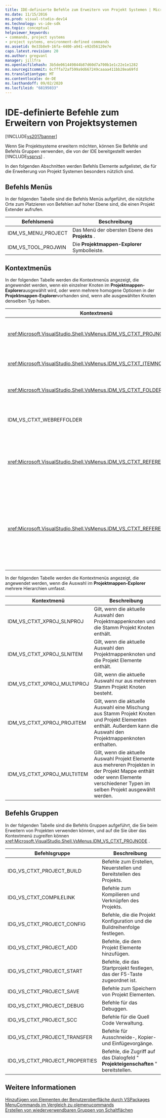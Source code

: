 ```yaml
---
title: IDE-definierte Befehle zum Erweitern von Projekt Systemen | Microsoft-Dokumentation
ms.date: 11/15/2016
ms.prod: visual-studio-dev14
ms.technology: vs-ide-sdk
ms.topic: conceptual
helpviewer_keywords:
- commands, project systems
- project systems, environment-defined commands
ms.assetid: 0e33b8e9-16fa-4400-a941-e92d56120e7e
caps.latest.revision: 20
ms.author: gregvanl
manager: jillfra
ms.openlocfilehash: 3b5de061449844b87d60d7a700b1e1c22e1e1282
ms.sourcegitcommit: 6cfffa72af599a9d667249caaaa411bb28ea69fd
ms.translationtype: MT
ms.contentlocale: de-DE
ms.lasthandoff: 09/02/2020
ms.locfileid: "68195033"
---
```

# <a name="ide-defined-commands-for-extending-project-systems"></a>IDE-definierte Befehle zum Erweitern von Projektsystemen
[!INCLUDE[vs2017banner](../../includes/vs2017banner.md)]

Wenn Sie Projektsysteme erweitern möchten, können Sie Befehle und Befehls Gruppen verwenden, die von der IDE bereitgestellt werden [!INCLUDE[vsprvs](../../includes/vsprvs-md.md)] .  
  
 In den folgenden Abschnitten werden Befehls Elemente aufgelistet, die für die Erweiterung von Projekt Systemen besonders nützlich sind.  
  
## <a name="command-menus"></a>Befehls Menüs  
 In der folgenden Tabelle sind die Befehls Menüs aufgeführt, die nützliche Orte zum Platzieren von Befehlen auf hoher Ebene sind, die einen Projekt Extender aufrufen.  
  
|Befehlsmenü|Beschreibung|  
|------------------|-----------------|  
|IDM_VS_MENU_PROJECT|Das Menü der obersten Ebene des **Projekts** .|  
|IDM_VS_TOOL_PROJWIN|Die **Projektmappen-Explorer** Symbolleiste.|  
  
## <a name="shortcut-menus"></a>Kontextmenüs  
 In der folgenden Tabelle werden die Kontextmenüs angezeigt, die angewendet werden, wenn ein einzelner Knoten im **Projektmappen-Explorer**ausgewählt wird, oder wenn mehrere homogene Optionen in der **Projektmappen-Explorer**vorhanden sind, wenn alle ausgewählten Knoten denselben Typ haben.  
  
|Kontextmenü|Beschreibung|  
|-------------------|-----------------|  
|<xref:Microsoft.VisualStudio.Shell.VsMenus.IDM_VS_CTXT_PROJNODE>|Gilt, wenn der Projekt Knoten ausgewählt wird.|  
|<xref:Microsoft.VisualStudio.Shell.VsMenus.IDM_VS_CTXT_ITEMNODE>|Gilt, wenn eine Datei ausgewählt wird.|  
|<xref:Microsoft.VisualStudio.Shell.VsMenus.IDM_VS_CTXT_FOLDERNODE>|Gilt, wenn ein Ordner ausgewählt wird.|  
|IDM_VS_CTXT_WEBREFFOLDER|Gilt, wenn der Webverweis Ordner ausgewählt wird.|  
|<xref:Microsoft.VisualStudio.Shell.VsMenus.IDM_VS_CTXT_REFERENCEROOT>|Gilt, wenn der Verweis Stamm Knoten mit dem Namen "References" ausgewählt wird.|  
|<xref:Microsoft.VisualStudio.Shell.VsMenus.IDM_VS_CTXT_REFERENCE>|Gilt, wenn Verweis Knoten ausgewählt werden. Hierzu gehören nur Assembly-, com-und Projekt Verweise. Enthält keine Webverweise.|  
  
 In der folgenden Tabelle werden die Kontextmenüs angezeigt, die angewendet werden, wenn die Auswahl im **Projektmappen-Explorer** mehrere Hierarchien umfasst.  
  
|Kontextmenü|Beschreibung|  
|-------------------|-----------------|  
|IDM_VS_CTXT_XPROJ_SLNPROJ|Gilt, wenn die aktuelle Auswahl den Projektmappenknoten und die Stamm Projekt Knoten enthält.|  
|IDM_VS_CTXT_XPROJ_SLNITEM|Gilt, wenn die aktuelle Auswahl den Projektmappenknoten und die Projekt Elemente enthält.|  
|IDM_VS_CTXT_XPROJ_MULTIPROJ|Gilt, wenn die aktuelle Auswahl nur aus mehreren Stamm Projekt Knoten besteht.|  
|IDM_VS_CTXT_XPROJ_PROJITEM|Gilt, wenn die aktuelle Auswahl eine Mischung aus Stamm Projekt Knoten und Projekt Elementen enthält. Außerdem kann die Auswahl den Projektmappenknoten enthalten.|  
|IDM_VS_CTXT_XPROJ_MULTIITEM|Gilt, wenn die aktuelle Auswahl Projekt Elemente aus mehreren Projekten in der Projekt Mappe enthält oder wenn Elemente verschiedener Typen im selben Projekt ausgewählt werden.|  
  
## <a name="command-groups"></a>Befehls Gruppen  
 In der folgenden Tabelle sind die Befehls Gruppen aufgeführt, die Sie beim Erweitern von Projekten verwenden können, und auf die Sie über das Kontextmenü zugreifen können <xref:Microsoft.VisualStudio.Shell.VsMenus.IDM_VS_CTXT_PROJNODE> .  
  
|Befehlsgruppe|Beschreibung|  
|-------------------|-----------------|  
|IDG_VS_CTXT_PROJECT_BUILD|Befehle zum Erstellen, Neuerstellen und Bereitstellen des Projekts.|  
|IDG_VS_CTXT_COMPILELINK|Befehle zum Kompilieren und Verknüpfen des Projekts.|  
|IDG_VS_CTXT_PROJECT_CONFIG|Befehle, die die Projekt Konfiguration und die Buildreihenfolge festlegen.|  
|IDG_VS_CTXT_PROJECT_ADD|Befehle, die dem Projekt Elemente hinzufügen.|  
|IDG_VS_CTXT_PROJECT_START|Befehle, die das Startprojekt festlegen, das der F5-Taste zugeordnet ist.|  
|IDG_VS_CTXT_PROJECT_SAVE|Befehle zum Speichern von Projekt Elementen.|  
|IDG_VS_CTXT_PROJECT_DEBUG|Befehle für das Debuggen.|  
|IDG_VS_CTXT_PROJECT_SCC|Befehle für die Quell Code Verwaltung.|  
|IDG_VS_CTXT_PROJECT_TRANSFER|Befehle für Ausschneide-, Kopier-und Einfügevorgänge.|  
|IDG_VS_CTXT_PROJECT_PROPERTIES|Befehle, die Zugriff auf das Dialogfeld " **Projekteigenschaften** " bereitstellen.|  
  
## <a name="see-also"></a>Weitere Informationen  
 [Hinzufügen von Elementen der Benutzeroberfläche durch VSPackages](../../extensibility/internals/how-vspackages-add-user-interface-elements.md)   
 [MenuCommands im Vergleich zu olemenucommands](../../misc/menucommands-vs-olemenucommands.md)   
 [Erstellen von wiederverwendbaren Gruppen von Schaltflächen](../../extensibility/creating-reusable-groups-of-buttons.md)
